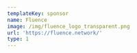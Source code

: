 ```yaml
---
templateKey: sponsor
name: Fluence
image: /img/fluence_logo_transparent.png
url: 'https://fluence.network/'
type: 1
---
```


